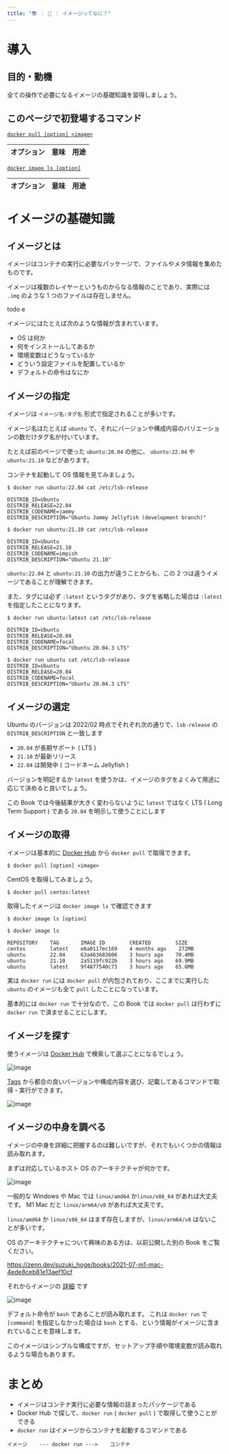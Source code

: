 ```yaml
---
title: "📚 ｜ 🐳 ｜ イメージってなに？"
---
```


# 導入
## 目的・動機
全ての操作で必要になるイメージの基礎知識を習得しましょう。

## このページで初登場するコマンド
[`docker pull [option] <image>`](https://matsuand.github.io/docs.docker.jp.onthefly/engine/reference/commandline/pull/)

オプション | 意味 | 用途  
:-- | :-- | :--

[`docker image ls [option]`](https://matsuand.github.io/docs.docker.jp.onthefly/engine/reference/commandline/image_ls/)

オプション | 意味 | 用途  
:-- | :-- | :--

# イメージの基礎知識
## イメージとは
イメージはコンテナの実行に必要なパッケージで、ファイルやメタ情報を集めたものです。

イメージは複数のレイヤーというものからなる情報のことであり、実際には `.img` のような 1 つのファイルは存在しません。

todo e

イメージにはたとえば次のような情報が含まれています。

- OS は何か
- 何をインストールしてあるか
- 環境変数はどうなっているか
- どういう設定ファイルを配置しているか
- デフォルトの命令はなにか

## イメージの指定
イメージは `イメージ名:タグ名` 形式で指定されることが多いです。

イメージ名はたとえば `ubuntu` で、それにバージョンや構成内容のバリエーションの数だけタグ名が付いています。

たとえば前のページで使った `ubuntu:20.04` の他に、 `ubuntu:22.04` や `ubuntu:21.10` などがあります。

コンテナを起動して OS 情報を見てみましょう。

```
$ docker run ubuntu:22.04 cat /etc/lsb-release

DISTRIB_ID=Ubuntu
DISTRIB_RELEASE=22.04
DISTRIB_CODENAME=jammy
DISTRIB_DESCRIPTION="Ubuntu Jammy Jellyfish (development branch)"
```

```
$ docker run ubuntu:21.10 cat /etc/lsb-release

DISTRIB_ID=Ubuntu
DISTRIB_RELEASE=21.10
DISTRIB_CODENAME=impish
DISTRIB_DESCRIPTION="Ubuntu 21.10"
```

`ubuntu:22.04` と `ubuntu:21.10` の出力が違うことからも、この 2 つは違うイメージであることが理解できます。

また、タグには必ず `:latest` というタグがあり、タグを省略した場合は `:latest` を指定したことになります。

```
$ docker run ubuntu:latest cat /etc/lsb-release

DISTRIB_ID=Ubuntu
DISTRIB_RELEASE=20.04
DISTRIB_CODENAME=focal
DISTRIB_DESCRIPTION="Ubuntu 20.04.3 LTS"
```

```
$ docker run ubuntu cat /etc/lsb-release
DISTRIB_ID=Ubuntu
DISTRIB_RELEASE=20.04
DISTRIB_CODENAME=focal
DISTRIB_DESCRIPTION="Ubuntu 20.04.3 LTS"
```

## イメージの選定
Ubuntu のバージョンは  2022/02 時点でそれぞれ次の通りで、`lsb-release` の `DISTRIB_DESCRIPTION` と一致します

- `20.04` が長期サポート ( LTS )
- `21.10` が最新リリース
- `22.04` は開発中 ( コードネーム Jellyfish )

バージョンを明記するか `latest` を使うかは、イメージのタグをよくみて用途に応じて決めると良いでしょう。

この Book では今後結果が大きく変わらないように `latest` ではなく LTS ( Long Term Support ) である `20.04` を明示して使うことにします

## イメージの取得
イメージは基本的に [Docker Hub](https://hub.docker.com/) から `docker pull` で取得できます。

```txt:docker pull
$ docker pull [option] <image>
```

CentOS を取得してみましょう。

```
$ docker pull centos:latest
```

取得したイメージは `docker image ls` で確認できます

```txt:docker image ls
$ docker image ls [option]
```

```
$ docker image ls

REPOSITORY    TAG       IMAGE ID        CREATED        SIZE
centos        latest    e6a0117ec169    4 months ago    272MB
ubuntu        22.04     63a463683606    3 hours ago    70.4MB
ubuntu        21.10     2a5119fc922b    3 hours ago    69.9MB
ubuntu        latest    9f4877540c73    3 hours ago    65.6MB
```

実は `docker run` には `docker pull` が内包されており、ここまでに実行した `ubuntu` のイメージも全て `pull` したことになっています。

基本的には `docker run` で十分なので、この Book では `docker pull` は行わずに `docker run` で済ませることにします。

## イメージを探す
使うイメージは [Docker Hub](https://hub.docker.com/) で検索して選ぶことになるでしょう。

![image](/images/docker-hub-ubuntu-search.png)

[Tags](https://hub.docker.com/_/ubuntu?tab=tags) から都合の良いバージョンや構成内容を選び、記載してあるコマンドで取得・実行ができます。

![image](/images/docker-hub-ubuntu-tags.png)

## イメージの中身を調べる
イメージの中身を詳細に把握するのは難しいですが、それでもいくつかの情報は読み取れます。

まずは対応しているホスト OS のアーキテクチャが何かです。

![image](/images/docker-hub-ubuntu-archs.png)

一般的な Windows や Mac では `linux/amd64` か`linux/x86_64` があれば大丈夫です。
M1 Mac だと `linux/arm64/v8` があれば大丈夫です。

`linux/amd64` か `linux/x86_64` はまず存在しますが、`linux/arm64/v8` はないことが多いです。

OS のアーキテクチャについて興味のある方は、以前公開した別の Book をご覧ください。

https://zenn.dev/suzuki_hoge/books/2021-07-m1-mac-4ede8ceb81e13aef10cf

それからイメージの [詳細](https://hub.docker.com/layers/ubuntu/library/ubuntu/latest/images/sha256-57df66b9fc9ce2947e434b4aa02dbe16f6685e20db0c170917d4a1962a5fe6a9?context=explore) です

![image](/images/docker-hub-ubuntu-cmd.png)

デフォルト命令が `bash` であることが読み取れます。
これは `docker run` で `[command]` を指定しなかった場合は `bash` とする、という情報がイメージに含まれていることを意味します。

このイメージはシンプルな構成ですが、セットアップ手順や環境変数が読み取れるような場合もあります。

# まとめ
- イメージはコンテナ実行に必要な情報の詰まったパッケージである
- Docker Hub で探して、`docker run` ( `docker pull` ) で取得して使うことができる
- `docker run` はイメージからコンテナを起動するコマンドである  

```txt:todo picture
イメージ    --- docker run --->    コンテナ
```